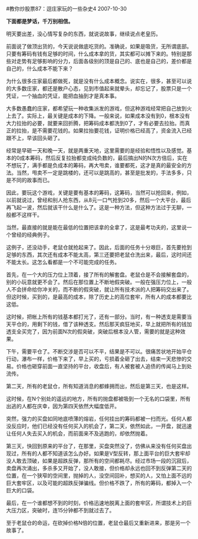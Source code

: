 #教你炒股票87：逗庄家玩的一些杂史4
2007-10-30


**下面都是梦话，千万别相信。**


 


明天要出差，没心情写复杂的东西，就说说故事，继续说点老皇历。


 


前面说了做顶出货的，今天说说做底吃货的。准确说，如果是吸货，无所谓底部。只要有筹码有钱有足够的时间，什么成本拿的货，其实都可以摊下来的。特别是那些对走势有足够影响的分力，后面各级别的顶是自己的、底也是自己的，差价都是自己的，什么成本不能下来？


 


为什么很多庄家最后都做死，就是没有什么成本概念。说实在，很多，甚至可以说的大多数庄家，都还是散户心态，见到市值起来就晕头，却忘记了，股票只是一个凭证，一个抽血的凭证，能把血抽到才是真本事。


 


大多数愚蠢的庄家，都希望玩一种收集派发的游戏，但这种游戏经常把自己放到火上去了。实际上，最关键是成本的下降。一般来说，如果成本没有到0，根本没有大力拉抬的必要，就要来回折腾，把筹码成本都洗到0了，才有必要去拉抬。而真正的拉抬，是不需要花钱的。如果拉抬要花钱，证明价格已经高了，资金流入已经跟不上，早该回头砸了。


 


经常是早砸一天和晚一天，就是两重天地，这里需要的是经验和悟性以及感觉。基本的0成本筹码，然后反复拉抬都变成纯负数的，最后搞出N的N次方倍后，实在不想玩了，满手都是负成本的筹码，再大甩卖，谁要都死，这才是真的最安全的方法。当然，甩卖不一定是跳楼的，还可以是跳高的，甚至是批发的，手法多多，只是不同的故事而已。


 


因此，要玩这个游戏，关键是要有基本的筹码，这筹码，当然可以抢回来，例如，以前就说过，曾经和别人抢东西，从8元一口气抢到20多，然后一个大平台，最后再飞起一波，然后就该干什么是什么了。这是一种方法，但这种方法过于无聊，一般都不这样干。


 


当然，最直接的就是能在最低的位置把该拿的全拿了，这是最考功夫的，这里说一个曾经的经典例子。


 


这例子，还没动手，老鼠仓就抢起来了。因此，后面的任务十分艰巨，首先要抢到足够的东西，其次还有成本不能太高，第三还要把老鼠仓洗出来，最后，这时间还不能太长。这怎么看都是一个不可能完成的任务。


 


首先，在一个大的压力位上顶着，接了所有的解套盘。老鼠仓是不会接解套盘的，别的小玩意就更不会了。然后在那位置上不断地假突破。一般在强压力位上，一般人不会拼命给你冲关的，而不断的假突破，就让所有技术派的人把筹码交出来了。但这时候，买到的，是最高的成本，除了历史上的高位套牢，所有人的成本都要比这低。


 


这时候，把帐上所有的钱基本都打光了，还有一部分。当时，有一种透支是需要当天平仓的，用剩下的钱，借了该种透支。然后那天疯狂地买，早上就把所有的钱加透支全买完了，因为前面N次的假突破，突破后根本没人管，需要的就是这种效果。


 


下午，需要平仓了。不断交涉是否可以不平，结果是不可以。很痛苦状地开始平仓行动，瀑布一样，价格下来了，早上买的，亏损着全砸了出去，结束一天悲惨的交易。价格也砸穿前面一直坚持的平台，收盘后，有人被套被人追债的传闻马上到处流传。


 


第二天，所有的老鼠仓，所有知道消息的都蜂拥而出，然后是第三天，也是这样。


 


这时候，在N个别处的遥远的地方，所有的抛盘都被吸到一个无名的口袋里，所有出逃的人都在庆幸，因为第四天依然大幅度低开。


 


突然，强力的买盘如同地底喷薄的熔岩，任何挂出的筹码都被一扫而光。任何人都没反应时，他们已经没有任何买入的机会了，第二天，依然如此，一开盘，就迅速让任何人失去买入的机会，而前面来不及逃跑的，却依然抛着。


 


第三天，快回到原来的平台了，在那里，买盘突然没了，仿佛从来没有任何买盘出现过，所有的人都不知道该怎么办好。如果是V型反转，那上面平台的巨大套牢却没人敢去顶破，如果是超跌反弹，那所有的空间都耗尽。经过市场一段的沉寂后，卖盘再次涌出，多杀多又开始了，没人敢接，但价格却永远也回不到反弹第二天的位置，在一个狭窄的空间里，抛掉的人，没空间回补，想买的人，又怕上面不远的巨大套牢区，以及可能的超跌反弹骗线。但价格不跌了，所有的筹码，都掉入一个巨大的口袋。


 


最后，在一个谁都想不到的时刻，价格迅速地脱离上面的套牢区，所谓技术上的巨大压力区，突破时，连15分钟都不到就过去了。


 


至于老鼠仓的命运，在砍掉价格N倍的位置，老鼠仓最后又重新进来，那是另一个故事了。